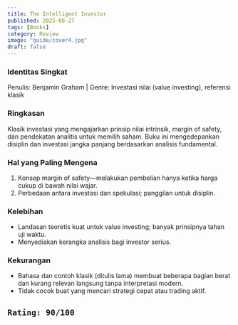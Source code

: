 ```yaml
---
title: The Intelligent Investor
published: 2025-08-27
tags: [Books]
category: Review
image: "guide/cover4.jpg"
draft: false
---
```


### Identitas Singkat

Penulis: Benjamin Graham | Genre: Investasi nilai (value investing), referensi klasik


### Ringkasan

Klasik investasi yang mengajarkan prinsip nilai intrinsik, margin of safety, dan pendekatan analitis untuk memilih saham. Buku ini mengedepankan disiplin dan investasi jangka panjang berdasarkan analisis fundamental.


### Hal yang Paling Mengena

1. Konsep margin of safety—melakukan pembelian hanya ketika harga cukup di bawah nilai wajar.
2. Perbedaan antara investasi dan spekulasi; panggilan untuk disiplin.


### Kelebihan

- Landasan teoretis kuat untuk value investing; banyak prinsipnya tahan uji waktu.
- Menyediakan kerangka analisis bagi investor serius.


### Kekurangan

- Bahasa dan contoh klasik (ditulis lama) membuat beberapa bagian berat dan kurang relevan langsung tanpa interpretasi modern.
- Tidak cocok buat yang mencari strategi cepat atau trading aktif.


## ```Rating: 90/100```
